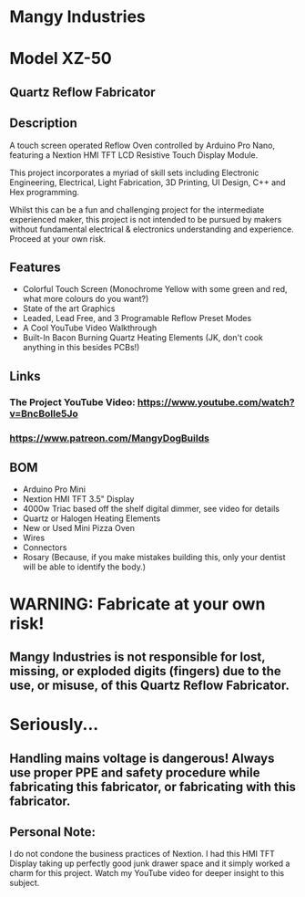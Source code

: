 # Mangy Industries
# Model XZ-50
## Quartz Reflow Fabricator

## Description
A touch screen operated Reflow Oven controlled by Arduino Pro Nano, featuring a Nextion HMI TFT LCD Resistive Touch Display Module.

This project incorporates a myriad of skill sets including Electronic Engineering, Electrical, Light Fabrication, 3D Printing, UI Design, C++ and Hex programming.

Whilst this can be a fun and challenging project for the intermediate experienced maker, this project is not intended to be pursued by makers without fundamental electrical & electronics understanding and experience. Proceed at your own risk.

## Features
- Colorful Touch Screen (Monochrome Yellow with some green and red, what more colours do you want?)
- State of the art Graphics
- Leaded, Lead Free, and 3 Programable Reflow Preset Modes
- A Cool YouTube Video Walkthrough
- Built-In Bacon Burning Quartz Heating Elements (JK, don't cook anything in this besides PCBs!)

## Links
### The Project YouTube Video: https://www.youtube.com/watch?v=BncBolIe5Jo
### https://www.patreon.com/MangyDogBuilds

## BOM
- Arduino Pro Mini
- Nextion HMI TFT 3.5" Display
- 4000w Triac based off the shelf digital dimmer, see video for details
- Quartz or Halogen Heating Elements
- New or Used Mini Pizza Oven
- Wires
- Connectors
- Rosary (Because, if you make mistakes building this, only your dentist will be able to identify the body.)

# WARNING: Fabricate at your own risk!
## Mangy Industries is not responsible for lost, missing, or exploded digits (fingers) due to the use, or misuse, of this Quartz Reflow Fabricator.

# Seriously...
## Handling mains voltage is dangerous! Always use proper PPE and safety procedure while fabricating this fabricator, or fabricating with this fabricator.

## Personal Note:
I do not condone the business practices of Nextion. I had this HMI TFT Display taking up perfectly good junk drawer space and it simply worked a charm for this project. Watch my YouTube video for deeper insight to this subject.
